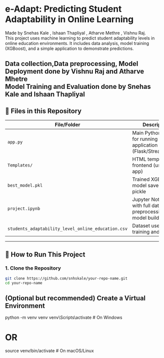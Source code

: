 # e-Adapt: Predicting Student Adaptability in Online Learning
Made by Snehas Kale , Ishaan Thapliyal , Atharve Methre , Vishnu Raj.<br>
This project uses machine learning to predict student adaptability levels in online education environments. It includes data analysis, model training (XGBoost), and a simple application to demonstrate predictions.

Data collection,Data preprocessing, Model Deployment done by Vishnu Raj and Atharve Mhetre 
<br>
Model Training and Evaluation done by Snehas Kale and Ishaan Thapliyal
---

## 📁 Files in this Repository

| File/Folder | Description |
|-------------|-------------|
| `app.py` | Main Python script for running the application (Flask/Streamlit/etc.) |
| `Templates/` | HTML templates for frontend (used in app) |
| `best_model.pkl` | Trained XGBoost model saved using pickle |
| `project.ipynb` | Jupyter Notebook with full data preprocessing, EDA, model building |
| `students_adaptability_level_online_education.csv` | Dataset used for training and testing |

---

## 🚀 How to Run This Project

### 1. Clone the Repository
```bash
git clone https://github.com/snhskale/your-repo-name.git
cd your-repo-name
```


## (Optional but recommended) Create a Virtual Environment
python -m venv venv
venv\Scripts\activate    # On Windows
# OR
source venv/bin/activate # On macOS/Linux
